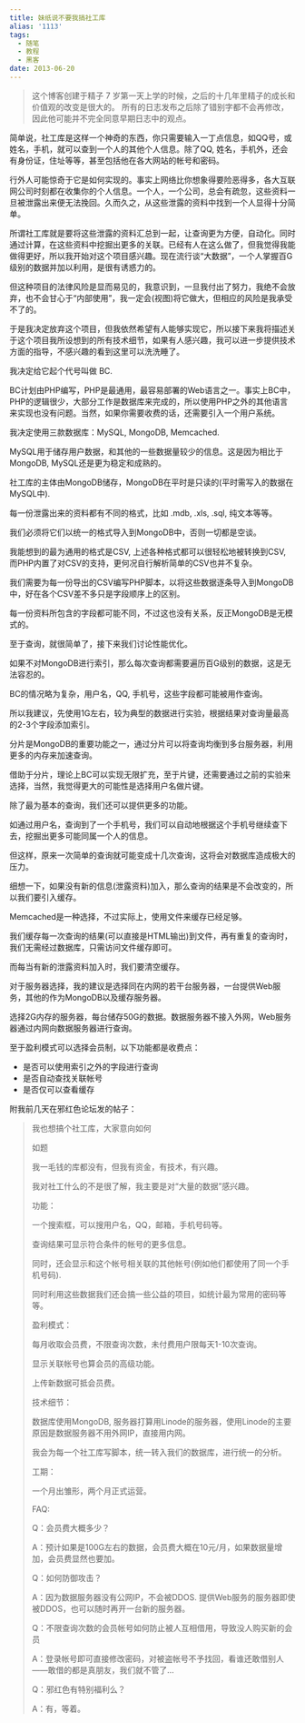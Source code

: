 ```yaml
---
title: 妹纸说不要我搞社工库
alias: '1113'
tags:
  - 随笔
  - 教程
  - 黑客
date: 2013-06-20
---
```


>这个博客创建于精子 7 岁第一天上学的时候，之后的十几年里精子的成长和价值观的改变是很大的。
>所有的日志发布之后除了错别字都不会再修改，因此他可能并不完全同意早期日志中的观点。

简单说，社工库是这样一个神奇的东西，你只需要输入一丁点信息，如QQ号，或姓名，手机，就可以查到一个人的其他个人信息。除了QQ, 姓名，手机外，还会有身份证，住址等等，甚至包括他在各大网站的帐号和密码。

行外人可能惊奇于它是如何实现的。事实上网络比你想象得要险恶得多，各大互联网公司时刻都在收集你的个人信息。一个人，一个公司，总会有疏忽，这些资料一旦被泄露出来便无法挽回。久而久之，从这些泄露的资料中找到一个人显得十分简单。

所谓社工库就是要将这些泄露的资料汇总到一起，让查询更为方便，自动化。同时通过计算，在这些资料中挖掘出更多的关联。已经有人在这么做了，但我觉得我能做得更好，所以我开始对这个项目感兴趣。现在流行谈“大数据”，一个人掌握百G级别的数据并加以利用，是很有诱惑力的。

但这种项目的法律风险是显而易见的，我意识到，一旦我付出了努力，我绝不会放弃，也不会甘心于“内部使用”，我一定会(视图)将它做大，但相应的风险是我承受不了的。

于是我决定放弃这个项目，但我依然希望有人能够实现它，所以接下来我将描述关于这个项目我所设想到的所有技术细节，如果有人感兴趣，我可以进一步提供技术方面的指导，不感兴趣的看到这里可以洗洗睡了。

我决定给它起个代号叫做 BC.

BC计划由PHP编写，PHP是最通用，最容易部署的Web语言之一。事实上BC中，PHP的逻辑很少，大部分工作是数据库来完成的，所以使用PHP之外的其他语言来实现也没有问题。当然，如果你需要收费的话，还需要引入一个用户系统。

我决定使用三款数据库：MySQL, MongoDB, Memcached.

MySQL用于储存用户数据，和其他的一些数据量较少的信息。这是因为相比于MongoDB, MySQL还是更为稳定和成熟的。

社工库的主体由MongoDB储存，MongoDB在平时是只读的(平时需写入的数据在MySQL中).

每一份泄露出来的资料都有不同的格式，比如 .mdb, .xls, .sql, 纯文本等等。

我们必须将它们以统一的格式导入到MongoDB中，否则一切都是空谈。

我能想到的最为通用的格式是CSV, 上述各种格式都可以很轻松地被转换到CSV, 而PHP内置了对CSV的支持，更何况自行解析简单的CSV也并不复杂。

我们需要为每一份导出的CSV编写PHP脚本，以将这些数据逐条导入到MongoDB中，好在各个CSV差不多只是字段顺序上的区别。

每一份资料所包含的字段都可能不同，不过这也没有关系，反正MongoDB是无模式的。

至于查询，就很简单了，接下来我们讨论性能优化。

如果不对MongoDB进行索引，那么每次查询都需要遍历百G级别的数据，这是无法容忍的。

BC的情况略为复杂，用户名，QQ, 手机号，这些字段都可能被用作查询。

所以我建议，先使用1G左右，较为典型的数据进行实验，根据结果对查询量最高的2-3个字段添加索引。

分片是MongoDB的重要功能之一，通过分片可以将查询均衡到多台服务器，利用更多的内存来加速查询。

借助于分片，理论上BC可以实现无限扩充，至于片键，还需要通过之前的实验来选择，当然，我觉得更大的可能性是选择用户名做片键。

除了最为基本的查询，我们还可以提供更多的功能。

如通过用户名，查询到了一个手机号，我们可以自动地根据这个手机号继续查下去，挖掘出更多可能同属一个人的信息。

但这样，原来一次简单的查询就可能变成十几次查询，这将会对数据库造成极大的压力。

细想一下，如果没有新的信息(泄露资料)加入，那么查询的结果是不会改变的，所以我们要引入缓存。

Memcached是一种选择，不过实际上，使用文件来缓存已经足够。

我们缓存每一次查询的结果(可以直接是HTML输出)到文件，再有重复的查询时，我们无需经过数据库，只需访问文件缓存即可。

而每当有新的泄露资料加入时，我们要清空缓存。

对于服务器选择，我的建议是选择同在内网的若干台服务器，一台提供Web服务，其他的作为MongoDB以及缓存服务器。

选择2G内存的服务器，每台储存50G的数据。数据服务器不接入外网，Web服务器通过内网向数据服务器进行查询。

至于盈利模式可以选择会员制，以下功能都是收费点：

*   是否可以使用索引之外的字段进行查询
*   是否自动查找关联帐号
*   是否仅可以查看缓存

附我前几天在邪红色论坛发的帖子：

> 我也想搞个社工库，大家意向如何
>
> 如题
>
>   我一毛钱的库都没有，但我有资金，有技术，有兴趣。
>
>   我对社工什么的不是很了解，我主要是对“大量的数据”感兴趣。
>
> 功能：
>
>   一个搜索框，可以搜用户名，QQ，邮箱，手机号码等。
>
>   查询结果可显示符合条件的帐号的更多信息。
>
>   同时，还会显示和这个帐号相关联的其他帐号(例如他们都使用了同一个手机号码).
>
>   同时利用这些数据我们还会搞一些公益的项目，如统计最为常用的密码等等。
>
> 盈利模式：
>
>   每月收取会员费，不限查询次数，未付费用户限每天1-10次查询。
>
>   显示关联帐号也算会员的高级功能。
>
>   上传新数据可抵会员费。
>
> 技术细节：
>
>   数据库使用MongoDB, 服务器打算用Linode的服务器，使用Linode的主要原因是数据服务器不用外网IP，直接用内网。
>
>   我会为每一个社工库写脚本，统一转入我们的数据库，进行统一的分析。
>
> 工期：
>
>   一个月出雏形，两个月正式运营。
>
> FAQ:
>
>   Q：会员费大概多少？
>
>   A：预计如果是100G左右的数据，会员费大概在10元/月，如果数据量增加，会员费显然也要加。
>
> Q：如何防御攻击？
>
>   A：因为数据服务器没有公网IP，不会被DDOS.  提供Web服务的服务器即使被DDOS，也可以随时再开一台新的服务器。
>
> Q：不限查询次数的会员帐号如何防止被人互相借用，导致没人购买新的会员
>
>   A：登录帐号即可直接修改密码，对被盗帐号不予找回，看谁还敢借别人——敢借的都是真朋友，我们就不管了&#8230;
>
> Q：邪红色有特别福利么？
>
>   A：有，等着。
